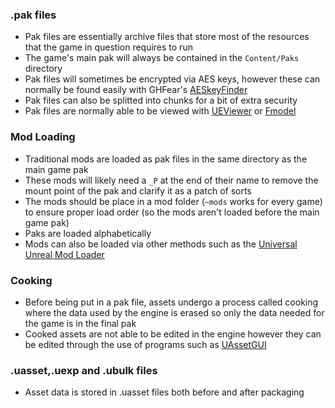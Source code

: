 ### .pak files
- Pak files are essentially archive files that store most of the resources that the game in question requires to run
- The game's main pak will always be contained in the `Content/Paks` directory
- Pak files will sometimes be encrypted via AES keys, however these can normally be found easily with GHFear's [AESkeyFinder](https://zenhax.com/viewtopic.php?t=9407&start=20)
- Pak files can also be splitted into chunks for a bit of extra security
- Pak files are normally able to be viewed with [UEViewer](https://www.gildor.org/en/projects/umodel) or [Fmodel](https://fmodel.app/)
### Mod Loading
- Traditional mods are loaded as pak files in the same directory as the main game pak
- These mods will likely need a `_P` at the end of their name to remove the mount point of the pak and clarify it as a patch of sorts
- The mods should be place in a mod folder (`~mods` works for every game) to ensure proper load order (so the mods aren't loaded before the main game pak)
- Paks are loaded alphabetically
- Mods can also be loaded via other methods such as the [Universal Unreal Mod Loader](https://github.com/RussellJerome/UnrealModLoader)
### Cooking
- Before being put in a pak file, assets undergo a process called cooking where the data used by the engine is erased so only the data needed for the game is in the final pak
- Cooked assets are not able to be edited in the engine however they can be edited through the use of programs such as [UAssetGUI](https://github.com/atenfyr/UAssetGUI)
### .uasset,.uexp and .ubulk files
- Asset data is stored in .uasset files both before and after packaging
